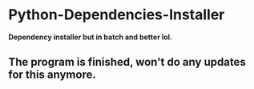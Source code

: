 # Python-Dependencies-Installer
**Dependency installer but in batch and better lol.**
## The program is finished, won't do any updates for this anymore.

